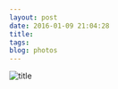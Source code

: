 ```yaml
---
layout: post
date: 2016-01-09 21:04:28
title: 
tags:
blog: photos
---
```


![title](/assets/photoblog/lisa-beer.jpg)